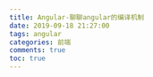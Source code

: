 ```yaml
---
title: Angular-聊聊angular的编译机制
date: 2019-09-18 21:27:00
tags: angular
categories: 前端
comments: true
toc: true
---
```

